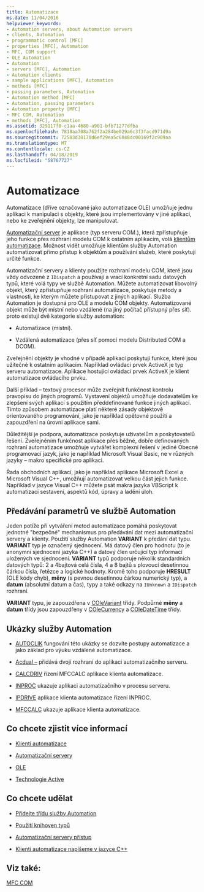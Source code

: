 ```yaml
---
title: Automatizace
ms.date: 11/04/2016
helpviewer_keywords:
- Automation servers, about Automation servers
- clients, Automation
- programmatic control [MFC]
- properties [MFC], Automation
- MFC, COM support
- OLE Automation
- Automation
- servers [MFC], Automation
- Automation clients
- sample applications [MFC], Automation
- methods [MFC]
- passing parameters, Automation
- Automation method [MFC]
- Automation, passing parameters
- Automation property [MFC]
- MFC COM, Automation
- methods [MFC], Automation
ms.assetid: 329117f0-c1aa-4680-a901-bfb71277dfba
ms.openlocfilehash: 7818aa708a762f2a284be029a6c3f3facd971d9a
ms.sourcegitcommit: 72583d30170d6ef29ea5c6848dc00169f2c909aa
ms.translationtype: MT
ms.contentlocale: cs-CZ
ms.lasthandoff: 04/18/2019
ms.locfileid: "58767727"
---
```

# <a name="automation"></a>Automatizace

Automatizace (dříve označované jako automatizace OLE) umožňuje jednu aplikaci k manipulaci s objekty, které jsou implementovány v jiné aplikaci, nebo ke zveřejnění objekty, lze manipulovat.

[Automatizační server](../mfc/automation-servers.md) je aplikace (typ serveru COM.), která zpřístupňuje jeho funkce přes rozhraní modelu COM k ostatním aplikacím, volá [klientům automatizace](../mfc/automation-clients.md). Možnost vidět umožňuje klientům služby Automation automatizovat přímo přístup k objektům a používání služeb, které poskytují určité funkce.

Automatizační servery a klienty použijte rozhraní modelu COM, které jsou vždy odvozené z `IDispatch` a používají a vrací konkrétní sadu datových typů, které volá typy ve službě Automation. Můžete automatizovat libovolný objekt, který zpřístupňuje rozhraní automatizace, poskytuje metody a vlastnosti, ke kterým můžete přistupovat z jiných aplikací. Služba Automation je dostupná pro OLE a modelu COM objekty. Automatizované objekt může být místní nebo vzdálené (na jiný počítač přístupný přes síť). proto existují dvě kategorie služby automation:

- Automatizace (místní).

- Vzdálená automatizace (přes síť pomocí modelu Distributed COM a DCOM).

Zveřejnění objekty je vhodné v případě aplikací poskytují funkce, které jsou užitečné k ostatním aplikacím. Například ovládací prvek ActiveX je typ serveru automatizace. Aplikace hostující ovládací prvek ActiveX je klient automatizace ovládacího prvku.

Další příklad – textový procesor může zveřejnit funkčnost kontrolu pravopisu do jiných programů. Vystavení objektů umožňuje dodavatelům ke zlepšení svých aplikací s použitím předdefinované funkce jiných aplikací. Tímto způsobem automatizace platí některé zásady objektově orientovaného programování, jako je například opětovné použití a zapouzdření na úrovni aplikace sami.

Důležitější je podpora, automatizace poskytuje uživatelům a poskytovatelů řešení. Zveřejněním funkčnost aplikace přes běžné, dobře definovaných rozhraní automatizace umožňuje vytvářet komplexní řešení v jediné Obecné programovací jazyk, jako je například Microsoft Visual Basic, ne v různých jazyky – makro specifické pro aplikaci.

Řada obchodních aplikací, jako je například aplikace Microsoft Excel a Microsoft Visual C++, umožňují automatizovat velkou část jejich funkce. Například v jazyce Visual C++ můžete psát makra jazyka VBScript k automatizaci sestavení, aspektů kód, úpravy a ladění úloh.

##  <a name="_core_passing_parameters_in_automation"></a> Předávání parametrů ve službě Automation

Jeden potíže při vytváření metod automatizace pomáhá poskytovat jednotné "bezpečné" mechanismus pro předávání dat mezi automatizační servery a klienty. Použití služby Automation **VARIANT** k předání dat typu. **VARIANT** typ je označený sjednocení. Má datový člen pro hodnotu (to je anonymní sjednocení jazyka C++) a datový člen určující typ informací uložených ve sjednocení. **VARIANT** typů podporuje několik standardních datových typů: 2 a 4bajtová celá čísla, 4 a 8 bajtů s plovoucí desetinnou čárkou čísla, řetězce a logické hodnoty. Kromě toho podporuje **HRESULT** (OLE kódy chyb), **měny** (s pevnou desetinnou čárkou numerický typ), a **datum** (absolutní datum a čas), typy a také odkazy na `IUnknown` a `IDispatch` rozhraní.

**VARIANT** typu, je zapouzdřena v [COleVariant](../mfc/reference/colevariant-class.md) třídy. Podpůrné **měny** a **datum** třídy jsou zapouzdřeny v [COleCurrency](../mfc/reference/colecurrency-class.md) a [COleDateTime](../atl-mfc-shared/reference/coledatetime-class.md) třídy.

## <a name="automation-samples"></a>Ukázky služby Automation

- [AUTOCLIK](../overview/visual-cpp-samples.md) fungování této ukázky se dozvíte postupy automatizace a jako základ pro výuku vzdálené automatizace.

- [Acdual –](../overview/visual-cpp-samples.md) přidává dvojí rozhraní do aplikaci automatizačního serveru.

- [CALCDRIV](../overview/visual-cpp-samples.md) řízení MFCCALC aplikace klienta automatizace.

- [INPROC](../overview/visual-cpp-samples.md) ukazuje aplikaci automatizačního v procesu serveru.

- [IPDRIVE](../overview/visual-cpp-samples.md) aplikace klienta automatizace řízení INPROC.

- [MFCCALC](../overview/visual-cpp-samples.md) ukazuje aplikace klienta automatizace.

## <a name="what-do-you-want-to-know-more-about"></a>Co chcete zjistit více informací

- [Klienti automatizace](../mfc/automation-clients.md)

- [Automatizační servery](../mfc/automation-servers.md)

- [OLE](../mfc/ole-in-mfc.md)

- [Technologie Active](../mfc/mfc-com.md)

## <a name="what-do-you-want-to-do"></a>Co chcete udělat

- [Přidejte třídu služby Automation](../mfc/automation-servers.md)

- [Použití knihoven typů](../mfc/automation-clients-using-type-libraries.md)

- [Automatizační servery přístup](../mfc/automation-servers.md)

- [Klienti automatizace napíšeme v jazyce C++](../mfc/automation-clients.md)

## <a name="see-also"></a>Viz také:

[MFC COM](../mfc/mfc-com.md)
